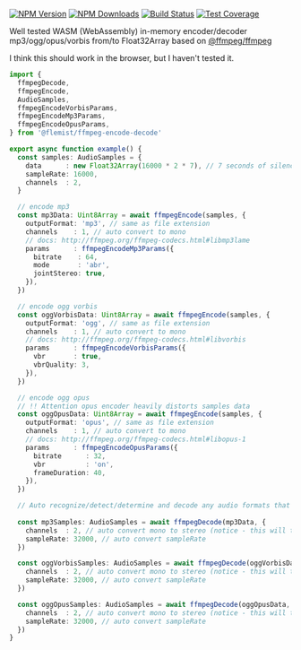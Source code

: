 [![NPM Version][npm-image]][npm-url]
[![NPM Downloads][downloads-image]][downloads-url]
[![Build Status][github-image]][github-url]
[![Test Coverage][coveralls-image]][coveralls-url]

Well tested WASM (WebAssembly) in-memory encoder/decoder mp3/ogg/opus/vorbis from/to Float32Array based on [@ffmpeg/ffmpeg](https://www.npmjs.com/package/@ffmpeg/ffmpeg)

I think this should work in the browser, but I haven't tested it.

```ts
import {
  ffmpegDecode,
  ffmpegEncode,
  AudioSamples,
  ffmpegEncodeVorbisParams,
  ffmpegEncodeMp3Params,
  ffmpegEncodeOpusParams,
} from '@flemist/ffmpeg-encode-decode'

export async function example() {
  const samples: AudioSamples = {
    data      : new Float32Array(16000 * 2 * 7), // 7 seconds of silence
    sampleRate: 16000,
    channels  : 2,
  }

  // encode mp3
  const mp3Data: Uint8Array = await ffmpegEncode(samples, {
    outputFormat: 'mp3', // same as file extension
    channels    : 1, // auto convert to mono
    // docs: http://ffmpeg.org/ffmpeg-codecs.html#libmp3lame
    params      : ffmpegEncodeMp3Params({
      bitrate    : 64,
      mode       : 'abr',
      jointStereo: true,
    }),
  })

  // encode ogg vorbis
  const oggVorbisData: Uint8Array = await ffmpegEncode(samples, {
    outputFormat: 'ogg', // same as file extension
    channels    : 1, // auto convert to mono
    // docs: http://ffmpeg.org/ffmpeg-codecs.html#libvorbis
    params      : ffmpegEncodeVorbisParams({
      vbr       : true,
      vbrQuality: 3,
    }),
  })

  // encode ogg opus
  // !! Attention opus encoder heavily distorts samples data
  const oggOpusData: Uint8Array = await ffmpegEncode(samples, {
    outputFormat: 'opus', // same as file extension
    channels    : 1, // auto convert to mono
    // docs: http://ffmpeg.org/ffmpeg-codecs.html#libopus-1
    params      : ffmpegEncodeOpusParams({
      bitrate      : 32,
      vbr          : 'on',
      frameDuration: 40,
    }),
  })

  // Auto recognize/detect/determine and decode any audio formats that supports in [@ffmpeg/ffmpeg](https://www.npmjs.com/package/@ffmpeg/ffmpeg) library:
  
  const mp3Samples: AudioSamples = await ffmpegDecode(mp3Data, {
    channels  : 2, // auto convert mono to stereo (notice - this will turn the volume down to 60%)
    sampleRate: 32000, // auto convert sampleRate
  })

  const oggVorbisSamples: AudioSamples = await ffmpegDecode(oggVorbisData, {
    channels  : 2, // auto convert mono to stereo (notice - this will turn the volume down to 60%)
    sampleRate: 32000, // auto convert sampleRate
  })

  const oggOpusSamples: AudioSamples = await ffmpegDecode(oggOpusData, {
    channels  : 2, // auto convert mono to stereo (notice - this will turn the volume down to 60%)
    sampleRate: 32000, // auto convert sampleRate
  })
}
```

[npm-image]: https://img.shields.io/npm/v/@flemist/ffmpeg-encode-decode.svg
[npm-url]: https://npmjs.org/package/@flemist/ffmpeg-encode-decode
[downloads-image]: https://img.shields.io/npm/dm/@flemist/ffmpeg-encode-decode.svg
[downloads-url]: https://npmjs.org/package/@flemist/ffmpeg-encode-decode
[github-image]: https://github.com/NikolayMakhonin/ffmpeg-encode-decode/actions/workflows/test.yml/badge.svg
[github-url]: https://github.com/NikolayMakhonin/ffmpeg-encode-decode/actions
[coveralls-image]: https://coveralls.io/repos/github/NikolayMakhonin/ffmpeg-encode-decode/badge.svg
[coveralls-url]: https://coveralls.io/github/NikolayMakhonin/ffmpeg-encode-decode

